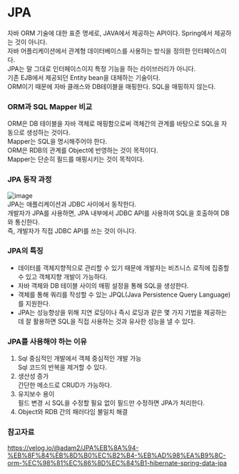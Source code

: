 # JPA
자바 ORM 기술에 대한 표준 명세로, JAVA에서 제공하는 API이다. Spring에서 제공하는 것이 아니다.  
자바 어플리케이션에서 관계형 데이터베이스를 사용하는 방식을 정의한 인터페이스이다.  
JPA는 말 그대로 인터페이스이지 특정 기능을 하는 라이브러리가 아니다.  
기존 EJB에서 제공되던 Entity bean을 대체하는 기술이다.  
ORM이기 때문에 자바 클래스와 DB테이블을 매핑한다. SQL을 매핑하지 않는다.  
### ORM과 SQL Mapper 비교
ORM은 DB 테이블을 자바 객체로 매핑함으로써 객체간의 관계를 바탕으로 SQL을 자동으로 생성하는 것이다.  
Mapper는 SQL을 명시해주어야 한다.  
ORM은 RDB의 관계를 Object에 반영하는 것이 목적이다.  
Mapper는 단순히 필드를 매핑시키는 것이 목적이다.  
### JPA 동작 과정
 ![image](https://user-images.githubusercontent.com/55124370/118620757-c3d59f80-b800-11eb-9a52-ebeddf3e88a7.png)  
JPA는 애플리케이션과 JDBC 사이에서 동작한다.  
개발자가 JPA를 사용하면, JPA 내부에서 JDBC API를 사용하여 SQL을 호출하여 DB와 통신한다.  
즉, 개발자가 직접 JDBC API를 쓰는 것이 아니다.
### JPA의 특징
- 데이터를 객체지향적으로 관리할 수 있기 때문에 개발자는 비즈니스 로직에 집중할 수 있고 객체지향 개발이 가능하다.
- 자바 객체와 DB 테이블 사이의 매핑 설정을 통해 SQL을 생성한다.
- 객체를 통해 쿼리를 작성할 수 있는 JPQL(Java Persistence Query Language)를 지원한다.
- JPA는 성능향상을 위해 지연 로딩이나 즉시 로딩과 같은 몇 가지 기법을 제공하는데 잘 활용하면 SQL을 직접 사용하는 것과 유사한 성능을 낼 수 있다.
### JPA를 사용해야 하는 이유
1. Sql 중심적인 개발에서 객체 중심적인 개발 가능  
Sql 코드의 반복을 제거할 수 있다.
2.	생산성 증가  
간단한 메소드로 CRUD가 가능하다.
3.	유지보수 용이  
필드 변경 시 SQL을 수정할 필요 없이 필드만 수정하면 JPA가 처리한다.
4.	Object와 RDB 간의 패러다임 불일치 해결
### 참고자료
https://velog.io/@adam2/JPA%EB%8A%94-%EB%8F%84%EB%8D%B0%EC%B2%B4-%EB%AD%98%EA%B9%8C-orm-%EC%98%81%EC%86%8D%EC%84%B1-hibernate-spring-data-jpa

